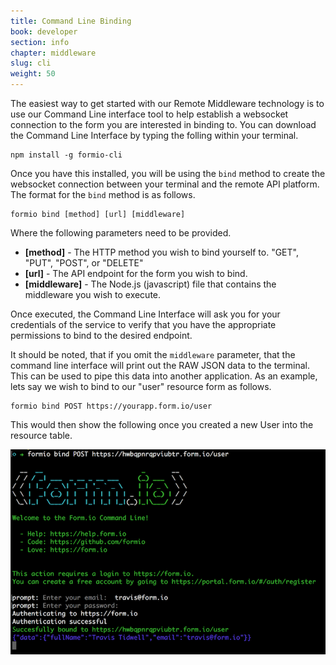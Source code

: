 ```yaml
---
title: Command Line Binding
book: developer
section: info
chapter: middleware
slug: cli
weight: 50
---
```

The easiest way to get started with our Remote Middleware technology is to use our Command Line interface tool to help
establish a websocket connection to the form you are interested in binding to. You can download the Command Line Interface
by typing the folling within your terminal.

    npm install -g formio-cli

Once you have this installed, you will be using the ```bind``` method to create the websocket connection between your terminal
and the remote API platform. The format for the ```bind``` method is as follows.

    formio bind [method] [url] [middleware]

Where the following parameters need to be provided.

  - **[method]** - The HTTP method you wish to bind yourself to. "GET", "PUT", "POST", or "DELETE"
  - **[url]** - The API endpoint for the form you wish to bind.
  - **[middleware]** - The Node.js (javascript) file that contains the middleware you wish to execute.

Once executed, the Command Line Interface will ask you for your credentials of the service to verify that you have the
appropriate permissions to bind to the desired endpoint.

It should be noted, that if you omit the ```middleware``` parameter, that the command line interface will print out the RAW
JSON data to the terminal. This can be used to pipe this data into another application. As an example, lets say we wish to
bind to our "user" resource form as follows.

    formio bind POST https://yourapp.form.io/user

This would then show the following once you created a new User into the resource table.

   ![](/assets/img/formio-bind.png)